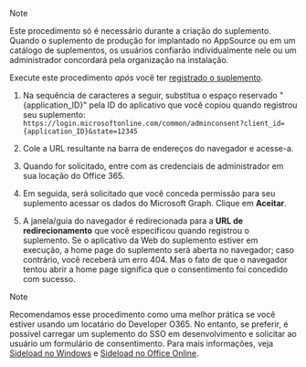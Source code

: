 
> [!NOTE]
> Este procedimento só é necessário durante a criação do suplemento. Quando o suplemento de produção for implantado no AppSource ou em um catálogo de suplementos, os usuários confiarão individualmente nele ou um administrador concordará pela organização na instalação.

Execute este procedimento *após* você ter [registrado o suplemento](../develop/register-sso-add-in-aad-v2.md).

1. Na sequência de caracteres a seguir, substitua o espaço reservado "{application_ID}" pela ID do aplicativo que você copiou quando registrou seu suplemento:  `https://login.microsoftonline.com/common/adminconsent?client_id={application_ID}&state=12345`

1. Cole a URL resultante na barra de endereços do navegador e acesse-a.

1. Quando for solicitado, entre com as credenciais de administrador em sua locação do Office 365.

1. Em seguida, será solicitado que você conceda permissão para seu suplemento acessar os dados do Microsoft Graph. Clique em **Aceitar**.

1. A janela/guia do navegador é redirecionada para a **URL de redirecionamento** que você especificou quando registrou o suplemento. Se o aplicativo da Web do suplemento estiver em execução, a home page do suplemento será aberta no navegador; caso contrário, você receberá um erro 404. Mas o fato de que o navegador tentou abrir a home page significa que o consentimento foi concedido com sucesso.

>[!NOTE]
>Recomendamos esse procedimento como uma melhor prática se você estiver usando um locatário do Developer O365. No entanto, se preferir, é possível carregar um suplemento do SSO em desenvolvimento e solicitar ao usuário um formulário de consentimento. Para mais informações, veja [Sideload no Windows](https://docs.microsoft.com/office/dev/add-ins/testing/create-a-network-shared-folder-catalog-for-task-pane-and-content-add-ins) e [Sideload no Office Online](https://docs.microsoft.com/office/dev/add-ins/testing/sideload-office-add-ins-for-testing).

